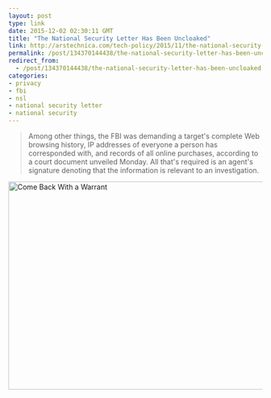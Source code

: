 ```yaml
---
layout: post
type: link
date: 2015-12-02 02:30:11 GMT
title: "The National Security Letter Has Been Uncloaked"
link: http://arstechnica.com/tech-policy/2015/11/the-national-security-letter-spy-tool-has-been-uncloaked-and-its-bad/
permalink: /post/134370144438/the-national-security-letter-has-been-uncloaked
redirect_from: 
  - /post/134370144438/the-national-security-letter-has-been-uncloaked
categories:
- privacy
- fbi
- nsl
- national security letter
- national security
---
```

<blockquote>Among other things, the FBI was demanding a target's complete Web browsing history, IP addresses of everyone a person has corresponded with, and records of all online purchases, according to a court document unveiled Monday. All that's required is an agent's signature denoting that the information is relevant to an investigation.</blockquote>

<a data-flickr-embed="true"  href="https://www.flickr.com/photos/thomashawk/6623267939/" title="Come Back With a Warrant"><img src="https://farm8.staticflickr.com/7020/6623267939_def59bc84b_b.jpg" width="620" height="413" alt="Come Back With a Warrant"></a><script async src="//embedr.flickr.com/assets/client-code.js" charset="utf-8"></script>